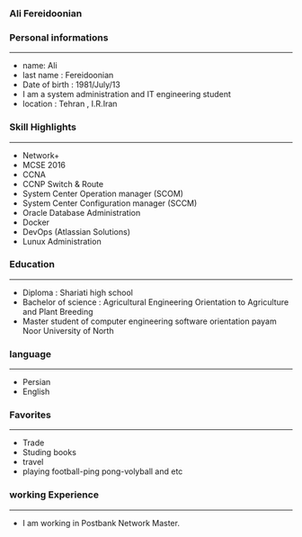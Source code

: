 
### Ali Fereidoonian


### Personal informations

---
+ name: Ali
+ last name : Fereidoonian
+ Date of birth : 1981/July/13
+ I am a system administration and IT engineering student
+ location : Tehran , I.R.Iran


### Skill Highlights

---
+ Network+
+ MCSE 2016
+ CCNA
+ CCNP Switch & Route
+ System Center Operation manager (SCOM)
+ System Center Configuration manager (SCCM)
+ Oracle Database Administration
+ Docker
+ DevOps (Atlassian Solutions)
+ Lunux Administration


### Education

---
+ Diploma : Shariati high school
+ Bachelor of science : Agricultural Engineering Orientation to Agriculture and Plant Breeding
+ Master student of computer engineering software orientation payam Noor University of North 
 

### language

---
+ Persian
+ English

### Favorites

---
+ Trade
+ Studing  books
+ travel 
+ playing football-ping pong-volyball and etc

### working Experience

---
+ I am working in Postbank Network Master.






